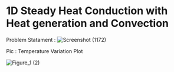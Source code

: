 # 1D Steady Heat Conduction with Heat generation and Convection

Problem Statament :
![Screenshot (1172)](https://user-images.githubusercontent.com/68963724/120062076-ce542c80-c07d-11eb-9802-3cbb97041b02.png)


Pic : Temperature Variation Plot

![Figure_1 (2)](https://user-images.githubusercontent.com/68963724/120061749-3e61b300-c07c-11eb-9144-36429755fdb5.png)
